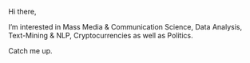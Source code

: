 Hi there,

I’m interested in Mass Media & Communication Science, Data Analysis, Text-Mining & NLP, Cryptocurrencies as well as Politics.

Catch me up.

<!---
pascalk-uzh/pascalk-uzh is a ✨ special ✨ repository because its `README.md` (this file) appears on your GitHub profile.
You can click the Preview link to take a look at your changes.
--->
